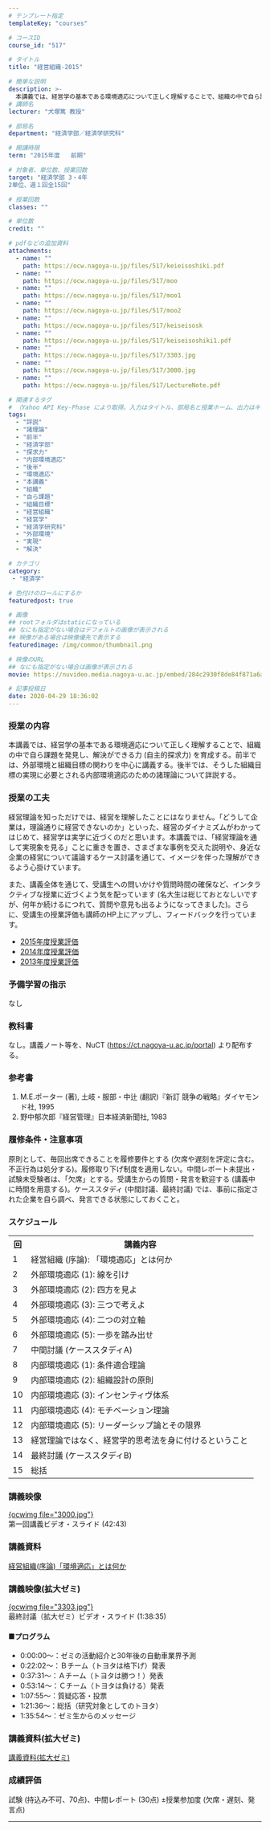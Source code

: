 ```yaml
---
# テンプレート指定
templateKey: "courses"

# コースID
course_id: "517"

# タイトル
title: "経営組織-2015"

# 簡単な説明
description: >-
  本講義では、経営学の基本である環境適応について正しく理解することで、組織の中で自ら課題を発見し、解決ができる力 (自主的探求力) を育成する。前半では、外部環境と組織目標の関わりを中心に講義する。後半では、そうした組織目標の実現に必要とされる内部環境適応のための諸理論について詳説する。 ....
# 講師名
lecturer: "犬塚篤 教授"

# 部局名
department: "経済学部／経済学研究科"

# 開講時限
term: "2015年度	前期"

# 対象者、単位数、授業回数
target: "経済学部 3・4年
2単位、週１回全15回"

# 授業回数
classes: ""

# 単位数
credit: ""

# pdfなどの追加資料
attachments:
  - name: "" 
    path: https://ocw.nagoya-u.jp/files/517/keieisoshiki.pdf
  - name: "" 
    path: https://ocw.nagoya-u.jp/files/517/moo
  - name: "" 
    path: https://ocw.nagoya-u.jp/files/517/moo1
  - name: "" 
    path: https://ocw.nagoya-u.jp/files/517/moo2
  - name: "" 
    path: https://ocw.nagoya-u.jp/files/517/keiseisosk
  - name: "" 
    path: https://ocw.nagoya-u.jp/files/517/keiseisoshiki1.pdf
  - name: "" 
    path: https://ocw.nagoya-u.jp/files/517/3303.jpg
  - name: "" 
    path: https://ocw.nagoya-u.jp/files/517/3000.jpg
  - name: "" 
    path: https://ocw.nagoya-u.jp/files/517/LectureNote.pdf

# 関連するタグ
# （Yahoo API Key-Phase により取得。入力はタイトル、部局名と授業ホーム、出力はキーフレーズ（tags））
tags:
  - "詳説"
  - "諸理論"
  - "前半"
  - "経済学部"
  - "探求力"
  - "内部環境適応"
  - "後半"
  - "環境適応"
  - "本講義"
  - "組織"
  - "自ら課題"
  - "組織目標"
  - "経営組織"
  - "経営学"
  - "経済学研究科"
  - "外部環境"
  - "実現"
  - "解決"

# カテゴリ
category:
 - "経済学"

# 色付けのロールにするか
featuredpost: true

# 画像
## rootフォルダはstaticになっている
## なにも指定がない場合はデフォルトの画像が表示される
## 映像がある場合は映像優先で表示する
featuredimage: /img/common/thumbnail.png

# 映像のURL
## なにも指定がない場合は画像が表示される
movie: https://nuvideo.media.nagoya-u.ac.jp/embed/284c2930f8de84f871a6a55d48cd3b3bf1c88c36

# 記事投稿日
date: 2020-04-29 18:36:02
---
```


### 授業の内容
本講義では、経営学の基本である環境適応について正しく理解することで、組織の中で自ら課題を発見し、解決ができる力 (自主的探求力) を育成する。前半では、外部環境と組織目標の関わりを中心に講義する。後半では、そうした組織目標の実現に必要とされる内部環境適応のための諸理論について詳説する。


### 授業の工夫
経営理論を知っただけでは、経営を理解したことにはなりません。「どうして企業は，理論通りに経営できないのか」といった、経営のダイナミズムがわかってはじめて、経営学は実学に近づくのだと思います。本講義では、「経営理論を通して実現象を見る」ことに重きを置き、さまざまな事例を交えた説明や、身近な企業の経営について議論するケース討議を通じて、イメージを伴った理解ができるよう心掛けています。

また、講義全体を通じて、受講生への問いかけや質問時間の確保など、インタラクティブな授業に近づくよう気を配っています (名大生は総じておとなしいですが、何年か続けるにつれて、質問や意見も出るようになってきました)。さらに、受講生の授業評価も講師のHP上にアップし、フィードバックを行っています。


* [2015年度授業評価](http://www.soec.nagoya-u.ac.jp/%7Einu/classes/ungra_organization2015.htm)
* [2014年度授業評価](http://www.soec.nagoya-u.ac.jp/%7Einu/classes/ungra_organization2014.htm)
* [2013年度授業評価](http://www.soec.nagoya-u.ac.jp/%7Einu/classes/ungra_organization2013.htm)






### 予備学習の指示

なし

### 教科書

なし。講義ノート等を、NuCT (https://ct.nagoya-u.ac.jp/portal) より配布する。

### 参考書

1. M.E.ポーター (著), 土岐・服部・中辻 (翻訳)『新訂 競争の戦略』ダイヤモンド社, 1995
2. 野中郁次郎『経営管理』日本経済新聞社, 1983

### 履修条件・注意事項

原則として、毎回出席できることを履修要件とする (欠席や遅刻を評定に含む。不正行為は処分する)。履修取り下げ制度を適用しない。中間レポート未提出・試験未受験者は、「欠席」とする。受講生からの質問・発言を歓迎する (講義中に時間を用意する)。ケーススタディ (中間討議、最終討議) では、事前に指定された企業を自ら調べ、発言できる状態にしておくこと。


<h3>スケジュール</h3>
<table class="basic" width="455">
<tr>
<th width="20" class="center">回</th>
<th width="435" class="center">講義内容</th>
</tr>

<tr>
<td width="20" class="center">1</td>
<td width="435">経営組織 (序論): 「環境適応」とは何か</td>
</tr>

<tr>
<td width="20" class="center">2</td>
<td width="435">外部環境適応 (1): 線を引け</td>
</tr>

<tr>
<td width="20" class="center">3</td>
<td width="435">外部環境適応 (2): 四方を見よ</td>
</tr>

<tr>
<td width="20" class="center">4</td>
<td width="435">外部環境適応 (3): 三つで考えよ</td>
</tr>

<tr>
<td width="20" class="center">5</td>
<td width="435">外部環境適応 (4): 二つの対立軸</td>
</tr>

<tr>
<td width="20" class="center">6</td>
<td width="435">外部環境適応 (5): 一歩を踏み出せ</td>
</tr>

<tr>
<td width="20" class="center">7</td>
<td width="435">中間討議 (ケーススタディA)</td>
</tr>

<tr>
<td width="20" class="center">8</td>
<td width="435">内部環境適応 (1): 条件適合理論</td>
</tr>

<tr>
<td width="20" class="center">9</td>
<td width="435">内部環境適応 (2): 組織設計の原則</td>
</tr>

<tr>
<td width="20" class="center">10</td>
<td width="435">内部環境適応 (3): インセンティヴ体系</td>
</tr>

<tr>
<td width="20" class="center">11</td>
<td width="435">内部環境適応 (4): モチベーション理論</td>
</tr>

<tr>
<td width="20" class="center">12</td>
<td width="435">内部環境適応 (5): リーダーシップ論とその限界</td>
</tr>

<tr>
<td width="20" class="center">13</td>
<td width="435">経営理論ではなく、経営学的思考法を身に付けるということ</td>
</tr>

<tr>
<td width="20" class="center">14</td>
<td width="435">最終討議 (ケーススタディB)</td>
</tr>

<tr>
<td width="20" class="center">15</td>
<td width="435">総括</td>
</tr>


</table>



### 講義映像

<a href="https://nuvideo.media.nagoya-u.ac.jp/embed/284c2930f8de84f871a6a55d48cd3b3bf1c88c36" target="blank">{ocwimg file="3000.jpg"}</a>
<br>第一回講義ビデオ・スライド (42:43)


### 講義資料
[経営組織(序論)「環境適応」とは何か](https://ocw.nagoya-u.jp/files/517/keiseisoshiki1.pdf) </p>

### 講義映像(拡大ゼミ)
<a href="http://studio.media.nagoya-u.ac.jp/videos/watch.php?v=342a80e6918dad8f55a0ae29fd7bcad19d74d0c7" target= "blank">{ocwimg file="3303.jpg"}</a>
<br>最終討議（拡大ゼミ）ビデオ・スライド (1:38:35)

#### ■プログラム
* 0:00:00～：ゼミの活動紹介と30年後の自動車業界予測
* 0:22:02～：Ｂチーム（トヨタは格下げ）発表
* 0:37:31～：Ａチーム（トヨタは勝つ！）発表
* 0:53:14～：Ｃチーム（トヨタは負ける）発表
* 1:07:55～：質疑応答・投票
* 1:21:36～：総括（研究対象としてのトヨタ）
* 1:35:54～：ゼミ生からのメッセージ

### 講義資料(拡大ゼミ)
[講義資料(拡大ゼミ)](https://ocw.nagoya-u.jp/files/517/LectureNote.pdf) 







### 成績評価

試験 (持込み不可、70点)、中間レポート (30点) &plusmn;授業参加度 (欠席・遅刻、発言点)



-----